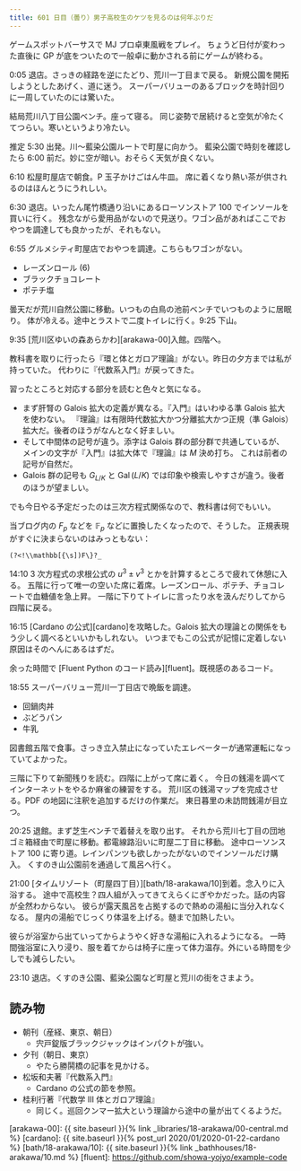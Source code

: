 ```yaml
---
title: 601 日目（曇り）男子高校生のケツを見るのは何年ぶりだ
---
```


ゲームスポットバーサスで MJ プロ卓東風戦をプレイ。
ちょうど日付が変わった直後に GP が底をついたので一般卓に動かされる前にゲームが終わる。

0:05 退店。さっきの経路を逆にたどり、荒川一丁目まで戻る。
新規公園を開拓しようとしたあげく、道に迷う。
スーパーバリューのあるブロックを時計回りに一周していたのには驚いた。

結局荒川八丁目公園ベンチ。座って寝る。
同じ姿勢で居続けると空気が冷たくてつらい。寒いというより冷たい。

推定 5:30 出発。川～藍染公園ルートで町屋に向かう。
藍染公園で時刻を確認したら 6:00 前だ。妙に空が暗い。おそらく天気が良くない。

6:10 松屋町屋店で朝食。P 玉子かけごはん牛皿。
席に着くなり熱い茶が供されるのはほんとうにうれしい。

6:30 退店。いったん尾竹橋通り沿いにあるローソンストア 100 でインソールを買いに行く。
残念ながら愛用品がないので見送り。ワゴン品があればここでおやつを調達しても良かったが、それもない。

6:55 グルメシティ町屋店でおやつを調達。こちらもワゴンがない。

* レーズンロール (6)
* ブラックチョコレート
* ポテチ塩

曇天だが荒川自然公園に移動。いつもの白鳥の池前ベンチでいつものように居眠り。
体が冷える。途中とラストで二度トイレに行く。9:25 下山。

9:35 [荒川区ゆいの森あらかわ][arakawa-00]入館。四階へ。

教科書を取りに行ったら『環と体とガロア理論』がない。昨日の夕方までは私が持っていた。
代わりに『代数系入門』が戻ってきた。

習ったところと対応する部分を読むと色々と気になる。

* まず肝腎の Galois 拡大の定義が異なる。『入門』はいわゆる準 Galois 拡大を使わない。
 『理論』は有限時代数拡大かつ分離拡大かつ正規（準 Galois）拡大だ。後者のほうがなんとなく好ましい。
* そして中間体の記号が違う。添字は Galois 群の部分群で共通しているが、メインの文字が『入門』は拡大体で『理論』は $M$ 決め打ち。
  これは前者の記号が自然だ。
* Galois 群の記号も $G_{L/K}$ と $\operatorname{Gal}(L/K)$ では印象や検索しやすさが違う。後者のほうが望ましい。

でも今日やる予定だったのは三次方程式関係なので、教科書は何でもいい。

当ブログ内の $F_p$ などを $\mathbb F_p$ などに置換したくなったので、そうした。
正規表現がすぐに決まらないのはみっともない：

```regex
(?<!\\mathbb[{\s])F\}?_
```

14:10 3 次方程式の求根公式の $u^3 \pm v^3$ とかを計算するところで疲れて休憩に入る。
五階に行って唯一の空いた席に着席。レーズンロール、ポテチ、チョコレートで血糖値を急上昇。
一階に下りてトイレに言ったり水を汲んだりしてから四階に戻る。

16:15 [Cardano の公式][cardano]を攻略した。Galois 拡大の理論との関係をもう少しく調べるといいかもしれない。
いつまでもこの公式が記憶に定着しない原因はそのへんにあるはずだ。

余った時間で [Fluent Python のコード読み][fluent]。既視感のあるコード。

18:55 スーパーバリュー荒川一丁目店で晩飯を調達。

* 回鍋肉丼
* ぶどうパン
* 牛乳

図書館五階で食事。さっき立入禁止になっていたエレベーターが通常運転になっていてよかった。

三階に下りて新聞残りを読む。四階に上がって席に着く。
今日の銭湯を調べてインターネットをやるか麻雀の練習をする。
荒川区の銭湯マップを完成させる。PDF の地図に注釈を追加するだけの作業だ。
東日暮里の未訪問銭湯が目立つ。

20:25 退館。まず芝生ベンチで着替えを取り出す。
それから荒川七丁目の団地ゴミ箱経由で町屋に移動。都電線路沿いに町屋二丁目に移動。
途中ローソンストア 100 に寄り道。レインパンツも欲しかったがないのでインソールだけ購入。
くすのき山公園前を通過して風呂へ行く。

21:00 [タイムリゾート（町屋四丁目）][bath/18-arakawa/10]到着。念入りに入浴する。
途中で高校生？四人組が入ってきてえらくにぎやかだった。話の内容が全然わからない。
彼らが露天風呂を占拠するので熱めの湯船に当分入れなくなる。
屋内の湯船でじっくり体温を上げる。髄まで加熱したい。

彼らが浴室から出ていってからようやく好きな湯船に入れるようになる。
一時間強浴室に入り浸り、服を着てからは椅子に座って体力温存。外にいる時間を少しでも減らしたい。

23:10 退店。くすのき公園、藍染公園など町屋と荒川の街をさまよう。

## 読み物

* 朝刊（産経、東京、朝日）
  * 宍戸錠版ブラックジャックはインパクトが強い。
* 夕刊（朝日、東京）
  * やたら勝鬨橋の記事を見かける。
* 松坂和夫著『代数系入門』
  * Cardano の公式の節を参照。
* 桂利行著『代数学 III 体とガロア理論』
  * 同じく。巡回クンマー拡大という理論から途中の量が出てくるようだ。

[arakawa-00]: {{ site.baseurl }}{% link _libraries/18-arakawa/00-central.md %}
[cardano]: {{ site.baseurl }}{% post_url 2020/01/2020-01-22-cardano %}
[bath/18-arakawa/10]: {{ site.baseurl }}{% link _bathhouses/18-arakawa/10.md %}
[fluent]: <https://github.com/showa-yojyo/example-code>
